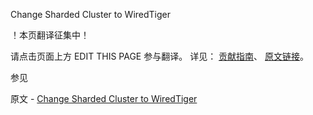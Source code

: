  Change Sharded Cluster to WiredTiger

 ！本页翻译征集中！

请点击页面上方 EDIT THIS PAGE 参与翻译。
详见：
[贡献指南]( https://github.com/JinMuInfo/MongoDB-Manual-zh/blob/master/CONTRIBUTING.md )、
[原文链接](  https://docs.mongodb.com/manual/tutorial/change-sharded-cluster-wiredtiger/  )。

 参见

原文 - [Change Sharded Cluster to WiredTiger]( https://docs.mongodb.com/manual/tutorial/change-sharded-cluster-wiredtiger/ )

